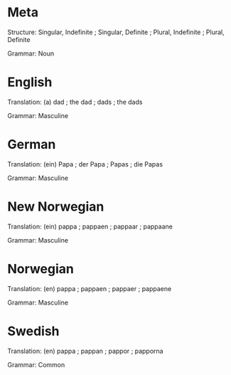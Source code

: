 Meta
====

Structure: Singular, Indefinite ; Singular, Definite ; Plural, Indefinite ; Plural, Definite

Grammar:   Noun



English
=======

Translation: (a) dad ; the dad ; dads ; the dads

Grammar:     Masculine



German
======

Translation: (ein) Papa ; der Papa ; Papas ; die Papas

Grammar:     Masculine



New Norwegian
=============

Translation: (ein) pappa ; pappaen ; pappaar ; pappaane

Grammar:     Masculine



Norwegian
=========

Translation: (en) pappa ; pappaen ; pappaer ; pappaene

Grammar:     Masculine



Swedish
=======

Translation: (en) pappa ; pappan ; pappor ; papporna

Grammar:     Common

